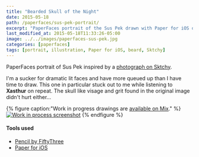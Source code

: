```yaml
---
title: "Bearded Skull of the Night"
date: 2015-05-18
path: /paperfaces/sus-pek-portrait/
excerpt: "PaperFaces portrait of the Sus Pek drawn with Paper for iOS on an iPad."
last_modified_at: 2015-05-18T11:33:26-05:00
image: ../../images/paperfaces-sus-pek.jpg
categories: [paperfaces]
tags: [portrait, illustration, Paper for iOS, beard, Sktchy]
---
```


PaperFaces portrait of Sus Pek inspired by a [photograph on Sktchy](https://sktchy.com/ucx5rc).

I'm a sucker for dramatic lit faces and have more queued up than I have time to draw. This one in particular stuck out to me while listening to **Xasthur** on repeat. The skull like visage and grit found in the original image didn't hurt either... 

{% figure caption:"Work in progress drawings are [available on Mix](https://mix.fiftythree.com/11098-Michael-Rose/2963830)." %}
[![Work in process screenshot](../../images/paperfaces-sus-pek-process-1-900.jpg)](../../images/paperfaces-sus-pek-process-1-lg.jpg)
{% endfigure %}

#### Tools used

- [Pencil by FiftyThree](https://www.amazon.com/FiftyThree-Digital-Stylus-Pencil-iPhone/dp/B01JJBUYR4/ref=as_li_ss_tl?keywords=pencil+53&qid=1550586265&s=gateway&sr=8-3&linkCode=ll1&tag=mademist-20&linkId=0134793cb840affff60f2e45a7f64678&language=en_US)
- [Paper for iOS](https://paper.bywetransfer.com/)
